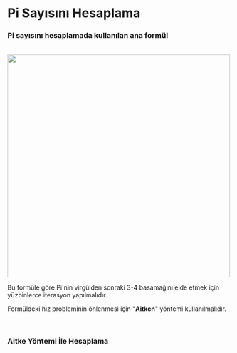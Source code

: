 # Pi Sayısını Hesaplama

<h3>Pi sayısını hesaplamada kullanılan ana formül</h3>
<br> 
<img width="500" src="https://www.matematiktutkusu.com/forum/ekstra/matimage/matematiktutkusuleibniz.jpg">
<p>Bu formüle göre Pi'nin virgülden sonraki 3-4 basamağını elde etmek için yüzbinlerce iterasyon yapılmalıdır.</p>
<p>Formüldeki hız probleminin önlenmesi için "<b>Aitken</b>" yöntemi kullanılmalıdır.</p> 
<br>
<h3>Aitke Yöntemi İle Hesaplama</h3>
